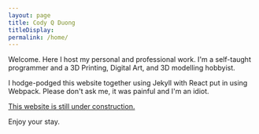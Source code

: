 ```yaml
---
layout: page
title: Cody Q Duong
titleDisplay: 
permalink: /home/
---
```


Welcome. Here I host my personal and professional work. I'm a self-taught programmer and
a 3D Printing, Digital Art, and 3D modelling hobbyist.


I hodge-podged this website together using Jekyll with React put in using Webpack. Please
don't ask me, it was painful and I'm an idiot.

<u>This website is still under construction.</u>

Enjoy your stay.
